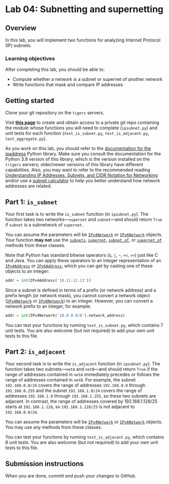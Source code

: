 # Lab 04: Subnetting and supernetting

## Overview
In this lab, you will implement two functions for analyzing Internet Protocol (IP) subnets. 

### Learning objectives
After completing this lab, you should be able to:
* Compute whether a network is a subnet or supernet of another network
* Write functions that mask and compare IP addresses

## Getting started
Clone your git repository on the `tigers` servers.

Visit **[this page](https://classroom.github.com/g/ABSbHhya)** to create and obtain access to a private git repo containing the module whose functions you will need to complete (`ipsubnet.py`) and unit tests for each function (`test_is_subnet.py`, `test_is_adjacent.py`, `test_aggregate.py`).

As you work on this lab, you should refer to the [documentation for the ipaddress](https://docs.python.org/3.8/library/ipaddress.html) Python library. Make sure you consult the documentation for the Python 3.8 version of this library, which is the version installed on the `trigers` servers; older/newer versions of this library have different capabilities. Also, you may want to refer to the recommended reading [Understanding IP Addresses, Subnets, and CIDR Notation for Networking](https://www.digitalocean.com/community/tutorials/understanding-ip-addresses-subnets-and-cidr-notation-for-networking) and/or use a [subnet calculator](http://www.subnet-calculator.com/cidr.php) to help you better understand how network addresses are related.

## Part 1: `is_subnet`

Your first task is to write the `is_subnet` function (in `ipsubnet.py`). The function takes two networks—`supernet` and `subnet`—and should return `True` if `subnet` is a subnetwork of `supernet`. 

You can assume the parameters will be <code>[IPv4Network](https://docs.python.org/3.8/library/ipaddress.html#ipaddress.IPv4Network)</code> or <code>[IPv6Network](https://docs.python.org/3.8/library/ipaddress.html#ipaddress.IPv6Network)</code> objects. Your function **may not** use the <code>[subnets](https://docs.python.org/3.8/library/ipaddress.html#ipaddress.IPv4Network.subnets)</code>, <code>[supernet](https://docs.python.org/3.8/library/ipaddress.html#ipaddress.IPv4Network.supernet)</code>, <code>[subnet_of](https://docs.python.org/3.8/library/ipaddress.html#ipaddress.IPv4Network.subnet_of)</code>, or <code>[supernet_of](https://docs.python.org/3.8/library/ipaddress.html#ipaddress.IPv4Network.supernet_of)</code> methods from these classes.

Note that Python has standard bitwise operators (`&`, `|`, `~`, `<<`, `>>`) just like C and Java. You can apply these operators to an integer representation of an <code>[IPv4Address](https://docs.python.org/3.8/library/ipaddress.html#ipaddress.IPv4Address)</code> or <code>[IPv6Address](https://docs.python.org/3.8/library/ipaddress.html#ipaddress.IPv6Address)</code>, which you can get by casting one of these objects to an integer: 
```Python
addr = int(IPv4Address('10.11.12.13'))
```

Since a subnet is defined in terms of a prefix (or network address) and a prefix length (or network mask), you cannot convert a network object (<code>[IPv4Network](https://docs.python.org/3.8/library/ipaddress.html#ipaddress.IPv4Network)</code> or <code>[IPv6Network](https://docs.python.org/3.8/library/ipaddress.html#ipaddress.IPv6Network)</code>) to an integer. However, you can convert a network prefix to an integer, for example:
```Python
addr = int(IPv4Network('10.0.0.0/8').network_address)
```

You can test your functions by running `test_is_subnet.py`, which contains 7 unit tests. You are also welcome (but not required) to add your own unit tests to this file.

## Part 2: `is_adjacent`

Your second task is to write the `is_adjacent` function (in `ipsubnet.py`). The function takes two subnets—`netA` and `netB`—and should return `True` if the range of addresses contained in `netA` immediately precedes or follows the range of addresses contained in `netB`. For example, the subnet `192.168.0.0/24` covers the range of addresses `192.168.0.0` through `192.168.0.255` and the subnet `192.168.1.0/24` covers the range of addresses `192.168.1.0` through `192.168.1.255`, so these two subnets are adjacent. In contrast, the range of addresses covered by 192.168.1.128/25 starts at `192.168.1.128`, so `192.168.1.128/25` is not adjacent to `192.168.0.0/24`. 

You can assume the parameters will be <code>[IPv4Network](https://docs.python.org/3.8/library/ipaddress.html#ipaddress.IPv4Network)</code> or <code>[IPv6Network](https://docs.python.org/3.8/library/ipaddress.html#ipaddress.IPv6Network)</code> objects. You may use any methods from these classes.

You can test your functions by running `test_is_adjacent.py`, which contains 8 unit tests. You are also welcome (but not required) to add your own unit tests to this file.

## Submission instructions
When you are done, commit and push your changes to GitHub.
